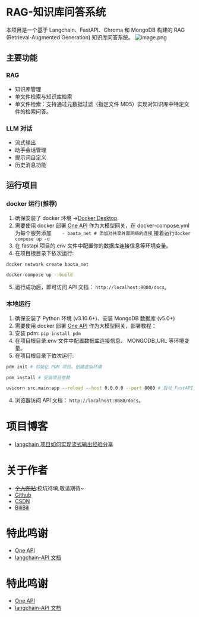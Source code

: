 # RAG-知识库问答系统

本项目是一个基于 Langchain、FastAPI、Chroma 和 MongoDB 构建的 RAG (Retrieval-Augmented Generation) 知识库问答系统。
![image.png](https://gitee.com/hbchen7/blog_image_hosting/raw/master/20250430153615287.png)

## 主要功能

### RAG

- 知识库管理
- 单文件检索与知识库检索
- 单文件检索：支持通过元数据过滤（指定文件 MD5）实现对知识库中特定文件的检索问答。

### LLM 对话

- 流式输出
- 助手会话管理
- 提示词自定义
- 历史消息功能

## 运行项目

### docker 运行(推荐)

1. 确保安装了 docker 环境 ->[Docker Desktop](https://www.docker.com/products/docker-desktop/).
2. 需要使用 docker 部署 [One API](https://github.com/songquanpeng/one-api) 作为大模型网关，在 docker-compose.yml 为每个服务添加`    - baota_net # 添加对共享外部网络的连接`,接着运行`docker compose up -d`
3. 在 fastapi 项目的.env 文件中配置你的数据库连接信息等环境变量。
4. 在项目根目录下依次运行:

```bash
docker network create baota_net
```

```bash
docker-compose up --build
```

5. 运行成功后，即可访问 API 文档： `http://localhost:8080/docs`。

### 本地运行

1. 确保安装了 Python 环境 (v3.10.6+)、安装 MongoDB 数据库 (v5.0+)
2. 需要使用 docker 部署 [One API](https://github.com/songquanpeng/one-api) 作为大模型网关，部署教程：
3. 安装 pdm: `pip install pdm`
4. 在项目根目录.env 文件中配置数据库连接信息、 MONGODB_URL 等环境变量。
5. 在项目根目录下依次运行:

```bash
pdm init # 初始化 PDM 项目，创建虚拟环境
```

```bash
pdm install # 安装项目依赖
```

```bash
uvicorn src.main:app --reload --host 0.0.0.0 --port 8080 # 启动 FastAPI 应用
```

4. 浏览器访问 API 文档： `http://localhost:8080/docs`。

# 项目博客

- [langchain 项目如何实现流式输出经验分享](https://blog.csdn.net/m0_70647377/article/details/147422163)

# 关于作者

- ~~[个人网站]()~~:挖坑待填,敬请期待~
- [Github](https://github.com/hbchen7)
- [CSDN](https://blog.csdn.net/m0_70647377?spm=1000.2115.3001.5343)
- [BiliBili](https://space.bilibili.com/1608655290)

# 特此鸣谢

- [One API](https://github.com/songquanpeng/one-api)
- [langchain-API 文档](https://python.langchain.com/api_reference/)

# 特此鸣谢

- [One API](https://github.com/songquanpeng/one-api)
- [langchain-API 文档](https://python.langchain.com/api_reference/)
